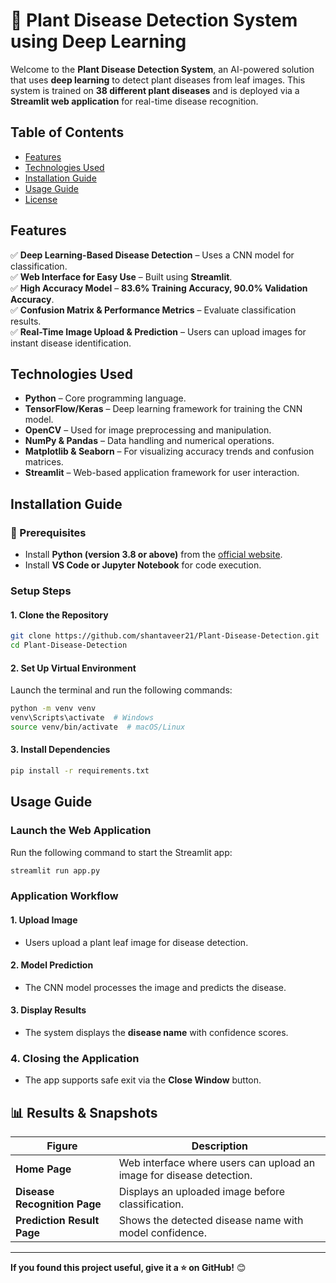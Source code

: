 # **🌱 Plant Disease Detection System using Deep Learning**  

Welcome to the **Plant Disease Detection System**, an AI-powered solution that uses **deep learning** to detect plant diseases from leaf images. This system is trained on **38 different plant diseases** and is deployed via a **Streamlit web application** for real-time disease recognition.  



##  Table of Contents
- [Features](#features)
- [Technologies Used](#technologies-used)
- [Installation Guide](#installation-guide)
- [Usage Guide](#usage-guide)
- [License](#license) 



##  Features 
✅ **Deep Learning-Based Disease Detection** – Uses a CNN model for classification.  
✅ **Web Interface for Easy Use** – Built using **Streamlit**.  
✅ **High Accuracy Model** – **83.6% Training Accuracy, 90.0% Validation Accuracy**.  
✅ **Confusion Matrix & Performance Metrics** – Evaluate classification results.  
✅ **Real-Time Image Upload & Prediction** – Users can upload images for instant disease identification.  



##  Technologies Used  
- **Python** – Core programming language.  
- **TensorFlow/Keras** – Deep learning framework for training the CNN model.  
- **OpenCV** – Used for image preprocessing and manipulation.  
- **NumPy & Pandas** – Data handling and numerical operations.  
- **Matplotlib & Seaborn** – For visualizing accuracy trends and confusion matrices.  
- **Streamlit** – Web-based application framework for user interaction.  



##  Installation Guide  

### **🔹 Prerequisites**  
- Install **Python (version 3.8 or above)** from the [official website](https://www.python.org/).  
- Install **VS Code or Jupyter Notebook** for code execution.  

###  Setup Steps  

#### **1. Clone the Repository**  
```bash
git clone https://github.com/shantaveer21/Plant-Disease-Detection.git
cd Plant-Disease-Detection
```

#### **2. Set Up Virtual Environment**  
Launch the terminal and run the following commands:  
```bash
python -m venv venv
venv\Scripts\activate  # Windows
source venv/bin/activate  # macOS/Linux
```

#### **3. Install Dependencies**  
```bash
pip install -r requirements.txt
```



##  Usage Guide  

###  Launch the Web Application
Run the following command to start the Streamlit app:  
```bash
streamlit run app.py
```

###  Application Workflow  

#### **1. Upload Image**  
- Users upload a plant leaf image for disease detection.  

#### **2. Model Prediction**  
- The CNN model processes the image and predicts the disease.  

#### **3. Display Results**  
- The system displays the **disease name** with confidence scores.  


### **4. Closing the Application**  
- The app supports safe exit via the **Close Window** button.  



##  📊 Results & Snapshots  

| **Figure**  | **Description**  |  
|-------------|----------------|  
| **Home Page** | Web interface where users can upload an image for disease detection. |  
| **Disease Recognition Page** | Displays an uploaded image before classification. |  
| **Prediction Result Page** | Shows the detected disease name with model confidence. |  





---

 **If you found this project useful, give it a ⭐ on GitHub!** 😊  

 
